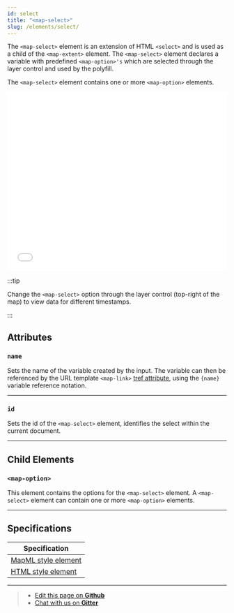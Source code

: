 ```yaml
---
id: select
title: "<map-select>"
slug: /elements/select/
---
```


The `<map-select>` element is an extension of HTML `<select>` and is used as a child of the `<map-extent>` element. The `<map-select>` element declares a variable with predefined `<map-option>'s` which are selected through the layer control and used by the polyfill.

The `<map-select>` element contains one or more `<map-option>` elements.

<iframe src="../../../demo/map-select-demo/" title="MapML Demo" height="410" width="100%" scrolling="no" frameBorder="0"></iframe>

:::tip

Change the `<map-select>` option through the layer control (top-right of the map) to view data for different timestamps.

:::

## Attributes

### `name`
Sets the name of the variable created by the input. The variable can then be 
referenced by the URL template `<map-link>` [tref attribute](../link#tref), 
using the `{name}` variable reference notation.

---

### `id`
Sets the id of the `<map-select>` element, identifies the select within the current document.

---

## Child Elements

### `<map-option>`

This element contains the options for the `<map-select>` element. A `<map-select>` element can contain one or more `<map-option>` elements.

---

## Specifications

| Specification                                                |
|--------------------------------------------------------------|
| [MapML style element](https://maps4html.org/MapML/spec/#the-select-element-0) |
| [HTML style element](https://html.spec.whatwg.org/multipage/form-elements.html#the-select-element) |

---

> - [Edit this page on **Github**](https://github.com/Maps4HTML/web-map-doc/edit/main/docs/elements/select.md)
> - [Chat with us on **Gitter**](https://gitter.im/Maps4HTML/chat)